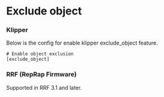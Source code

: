 # Exclude object 

### Klipper 

Below is the config for enable klipper exclude_object feature.

```
# Enable object exclusion
[exclude_object]
```

### RRF (RepRap Firmware)

Supported in RRF 3.1 and later.

